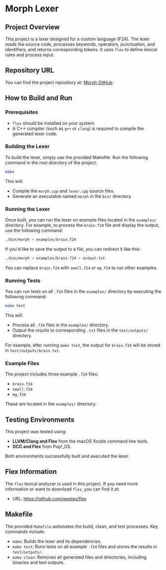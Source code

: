 # Morph Lexer

## Project Overview
This project is a lexer designed for a custom language (F24). The lexer reads the source code, processes keywords, operators, punctuation, and identifiers, and returns corresponding tokens. It uses `flex` to define lexical rules and process input.

## Repository URL
You can find the project repository at: [Morph GitHub](https://github.com/cojoda/Morph.git).

## How to Build and Run

### Prerequisites
- `flex` should be installed on your system.
- A C++ compiler (such as `g++` or `clang`) is required to compile the generated lexer code.

### Building the Lexer
To build the lexer, simply use the provided Makefile. Run the following command in the root directory of the project:

```bash
make
```

This will:
- Compile the `morph.cpp` and `lexer.cpp` source files.
- Generate an executable named `morph` in the `bin/` directory.

### Running the Lexer
Once built, you can run the lexer on example files located in the `examples/` directory. For example, to process the `brain.f24` file and display the output, use the following command:

```bash
./bin/morph < examples/brain.f24
```

If you'd like to save the output to a file, you can redirect it like this:

```bash
./bin/morph < examples/brain.f24 > output.txt
```

You can replace `brain.f24` with `small.f24` or `mg.f24` to run other examples.

### Running Tests
You can run tests on all `.f24` files in the `examples/` directory by executing the following command:

```bash
make test
```

This will:
- Process all `.f24` files in the `examples/` directory.
- Output the results to corresponding `.txt` files in the `test/outputs/` directory.

For example, after running `make test`, the output for `brain.f24` will be stored in `test/outputs/brain.txt`.

### Example Files
The project includes three example `.f24` files:
- `brain.f24`
- `small.f24`
- `mg.f24`

These are located in the `examples/` directory.

## Testing Environments
This project was tested using:
- **LLVM/Clang and Flex** from the macOS Xcode command line tools.
- **GCC and Flex** from Pop!_OS.

Both environments successfully built and executed the lexer.

## Flex Information
The `flex` lexical analyzer is used in this project. If you need more information or want to download `flex`, you can find it at:  
- URL: https://github.com/westes/flex

## Makefile
The provided `Makefile` automates the build, clean, and test processes. Key commands include:
- `make`: Builds the lexer and its dependencies.
- `make test`: Runs tests on all example `.f24` files and stores the results in `test/outputs/`.
- `make clean`: Removes all generated files and directories, including binaries and test outputs.
